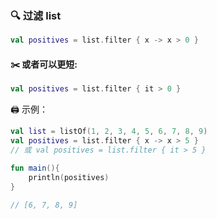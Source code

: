 ### 🔍 过滤 list
```kotlin
val positives = list.filter { x -> x > 0 }
```
#### ✂️ 或者可以更短:

```kotlin
val positives = list.filter { it > 0 }
```

🖨️ 示例：

```kotlin
val list = listOf(1, 2, 3, 4, 5, 6, 7, 8, 9)
val positives = list.filter { x -> x > 5 }
// 或 val positives = list.filter { it > 5 }

fun main(){
    println(positives)
}

// [6, 7, 8, 9]
```